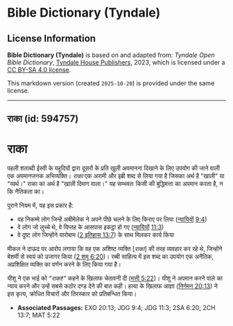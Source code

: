 # Bible Dictionary (Tyndale)

## License Information

**Bible Dictionary (Tyndale)** is based on and adapted from: _Tyndale Open Bible Dictionary_, [Tyndale House Publishers](https://tyndaleopenresources.com/), 2023, which is licensed under a [CC BY-SA 4.0 license](https://creativecommons.org/licenses/by-sa/4.0/legalcode.en).

This markdown version (created `2025-10-20`) is provided under the same license.



--------------------------------

## राका (id: 594757)

राका
====

पहली शताब्दी ईस्वी के यहूदियों द्वारा दूसरों के प्रति खुली अवमानना दिखाने के लिए उपयोग की जाने वाली एक अपमानजनक अभिव्यक्ति। *राका* एक अरामी और इब्री शब्द से लिया गया है जिसका अर्थ है "खाली" या "व्यर्थ।" राका का अर्थ है "खाली दिमाग वाला।" यह सम्भवतः किसी की बुद्धिमत्ता का अपमान करता है, न कि नैतिकता का।

पुराने नियम में, यह इस प्रकार है:

* वह निकम्मे लोग जिन्हें अबीमेलेक ने अपने पीछे चलने के लिए किराए पर लिया ([न्यायियों](https://ref.ly/Judg11:3) [9:4](https://ref.ly/Judg9:4))
* वे लोग जो लुच्चे थे, वे यिप्तह के आसपास इकट्ठा हो गए ([न्यायियों](https://ref.ly/Judg11:3) [11:3](https://ref.ly/Judg11:3))
* वे दुष्ट लोग जिन्होंने यारोबाम ([2 इतिहास 13:7](https://ref.ly/2Chr13:7)) के साथ मिलकर कार्य किया

मीकल ने दाऊद पर आरोप लगाया कि वह एक अशिष्ट व्यक्ति \[*राका*] की तरह व्यवहार कर रहे थे, जिन्होंने बेशर्मी से स्वयं को उजागर किया ([2 शमू 6:20](https://ref.ly/2Sam6:20))। रब्बी साहित्य में इस शब्द का उपयोग एक अनैतिक, अप्रशिक्षित व्यक्ति का वर्णन करने के लिए किया गया है।

यीशु ने एक भाई को *“राका!”* कहने के खिलाफ चेतावनी दी ([मत्ती 5:22](https://ref.ly/Matt5:22))। यीशु ने अपमान करने वाले का न्याय करने और उन्हें सबसे कठोर दण्ड देने की बात कही। हत्या के खिलाफ आज्ञा ([निर्गमन 20:13](https://ref.ly/Exod20:13)) ने इस कृत्य, क्रोधित विचारों और तिरस्कार को प्रतिबन्धित किया।

* **Associated Passages:** EXO 20:13; JDG 9:4; JDG 11:3; 2SA 6:20; 2CH 13:7; MAT 5:22

